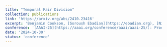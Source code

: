 ```yaml
---
title: "Temporal Fair Division"
collection: publications
link: 'https://arxiv.org/abs/2410.23416'
excerpt: 'Benjamin Cookson, [Soroush Ebadian](https://ebadian.org), [Nisarg Shah](https://www.cs.toronto.edu/~nisarg/)'
conference: '[AAAI-25](https://aaai.org/conference/aaai/aaai-25/): Proc. of 39th Annual AAAI Conference on Artificial Intelligence, 2025. Forthcoming.'
date: '2024-10-30'
status: 'conference'
---
```

